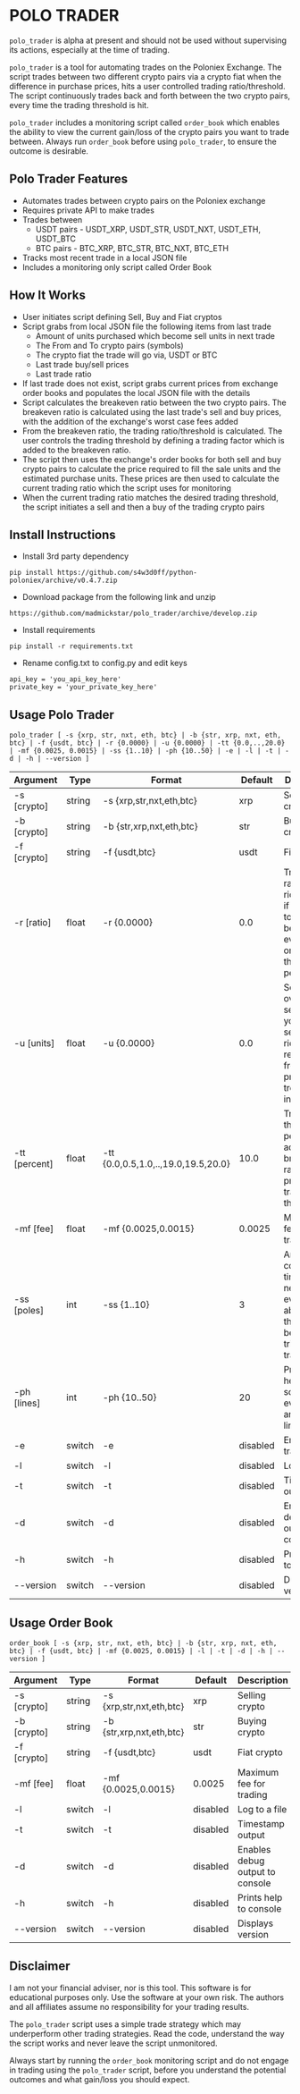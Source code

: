 POLO TRADER
===========
`polo_trader` is alpha at present and should not be used without supervising its actions, especially at 
the time of trading.

`polo_trader` is a tool for automating trades on the Poloniex Exchange. The script trades between two 
different crypto pairs via a crypto fiat when the difference in purchase prices, hits a user controlled 
trading ratio/threshold. The script continuously trades back and forth between the two crypto pairs, 
every time the trading threshold is hit.

`polo_trader` includes a monitoring script called `order_book` which enables the ability to view the current 
gain/loss of the crypto pairs you want to trade between. Always run `order_book` before using `polo_trader`, 
to ensure the outcome is desirable.


Polo Trader Features
--------------------
* Automates trades between crypto pairs on the Poloniex exchange 
* Requires private API to make trades
* Trades between 
  * USDT pairs - USDT_XRP, USDT_STR, USDT_NXT, USDT_ETH, USDT_BTC
  * BTC pairs - BTC_XRP, BTC_STR, BTC_NXT, BTC_ETH
* Tracks most recent trade in a local JSON file 
* Includes a monitoring only script called Order Book


How It Works
------------
* User initiates script defining Sell, Buy and Fiat cryptos
* Script grabs from local JSON file the following items from last trade
  * Amount of units purchased which become sell units in next trade
  * The From and To crypto pairs (symbols)
  * The crypto fiat the trade will go via, USDT or BTC
  * Last trade buy/sell prices
  * Last trade ratio
* If last trade does not exist, script grabs current prices from exchange order books and populates the 
local JSON file with the details
* Script calculates the breakeven ratio between the two crypto pairs. The breakeven ratio is calculated
using the last trade's sell and buy prices, with the addition of the exchange's worst case fees added
* From the breakeven ratio, the trading ratio/threshold is calculated. The user controls the trading
threshold by defining a trading factor which is added to the breakeven ratio. 
* The script then uses the exchange's order books for both sell and buy crypto pairs to calculate the 
price required to fill the sale units and the estimated purchase units. These prices are then used to 
calculate the current trading ratio which the script uses for monitoring
* When the current trading ratio matches the desired trading threshold, the script initiates a sell and 
then a buy of the trading crypto pairs


Install Instructions
--------------------
* Install 3rd party dependency 
```
pip install https://github.com/s4w3d0ff/python-poloniex/archive/v0.4.7.zip
```
* Download package from the following link and unzip
```
https://github.com/madmickstar/polo_trader/archive/develop.zip
```
* Install requirements
```
pip install -r requirements.txt
```
* Rename config.txt to config.py and edit keys
```
api_key = 'you_api_key_here'
private_key = 'your_private_key_here'
```


Usage Polo Trader
-----------------
```
polo_trader [ -s {xrp, str, nxt, eth, btc} | -b {str, xrp, nxt, eth, btc} | -f {usdt, btc} | -r {0.0000} | -u {0.0000} | -tt {0.0,..,20.0} | -mf {0.0025, 0.0015} | -ss {1..10} | -ph {10..50} | -e | -l | -t | -d | -h | --version ] 
```

Argument  | Type   | Format               | Default           | Description
----------|--------|----------------------|-------------------|--------------------
-s [crypto] | string | -s {xrp,str,nxt,eth,btc} | xrp | Selling crypto
-b [crypto] | string | -b {str,xrp,nxt,eth,btc} | str | Buying crypto
-f [crypto] | string | -f {usdt,btc} | usdt | Fiat crypto
-r [ratio] | float | -r {0.0000} | 0.0 | Trading ratio over ride, handy if you want to trade below break even point or between threshold percentages
-u [units] | float | -u {0.0000} | 0.0 | Sell units over ride, set units you want to sell, over rides units retrieved from previous trde stored in JSON
-tt [percent] | float | -tt {0.0,0.5,1.0,..,19.0,19.5,20.0} | 10.0 | Trading threshold percentage, added to breakeven ratio to produce trading threshold
-mf [fee] | float | -mf {0.0025,0.0015} | 0.0025 | Maximum fee for trading
-ss [poles] | int | -ss {1..10} | 3 | Amount of consecutive times ratio needs to be evaluated above threshold before triggering trading
-ph [lines] | int | -ph {10..50} | 20 | Print headers to screen every x amount of lines
-e | switch | -e | disabled | Email when trading
-l | switch | -l | disabled | Log to a file
-t | switch | -t | disabled | Timestamp output
-d | switch | -d | disabled | Enables debug output to console
-h | switch | -h | disabled | Prints help to console   
--version | switch | --version | disabled | Displays version


Usage Order Book
-----------------
```
order_book [ -s {xrp, str, nxt, eth, btc} | -b {str, xrp, nxt, eth, btc} | -f {usdt, btc} | -mf {0.0025, 0.0015} | -l | -t | -d | -h | --version ]
```

Argument  | Type   | Format               | Default           | Description
----------|--------|----------------------|-------------------|--------------------
-s [crypto] | string | -s {xrp,str,nxt,eth,btc} | xrp | Selling crypto
-b [crypto] | string | -b {str,xrp,nxt,eth,btc} | str | Buying crypto
-f [crypto] | string | -f {usdt,btc} | usdt | Fiat crypto
-mf [fee] | float | -mf {0.0025,0.0015} | 0.0025 | Maximum fee for trading
-l | switch | -l | disabled | Log to a file
-t | switch | -t | disabled | Timestamp output
-d | switch | -d | disabled | Enables debug output to console
-h | switch | -h | disabled | Prints help to console   
--version | switch | --version | disabled | Displays version


Disclaimer
------------
I am not your financial adviser, nor is this tool. This software is for educational purposes only. Use the software at your own risk. The authors and all affiliates assume no responsibility for your trading results.

The `polo_trader` script uses a simple trade strategy which may underperform other trading strategies. Read the code, understand the way the script works and never leave the script unmonitored. 

Always start by running the `order_book` monitoring script and do not engage in trading using the `polo_trader` script, before you understand the potential outcomes and what gain/loss you should expect.

